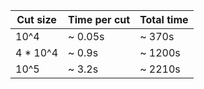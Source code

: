 | Cut size | Time per cut | Total time |
| ---------|--------------|------------|
| 10^4     |   ~ 0.05s     |  ~ 370s    |
| 4 * 10^4 |   ~ 0.9s     |  ~ 1200s   |
| 10^5     |   ~ 3.2s     |  ~ 2210s   |
